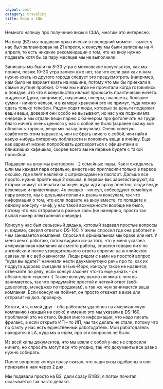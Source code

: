 ```yaml
---
layout: post
category: traveling
title: Виза в США
---
```


Немного напишу про получение визы в США, многим это интересно.

На визу (B2) мы подавали практически в последний момент - вылет у нас был запланирован на 21 апреля, 
к консулу мы были записаны на 4 апреля, то есть никакие рекомендации о том, 
что на визу нужно подавать хотя бы за пару месяцев мы не выполнили.

Записаны мы были на 8-30 утра в московское конусльство, 
как мы поняли, позже 10-30 утра записи уже нет, так что если вам как и нам нужно ехать из другого города следует это предусмотреть 
(например, нам было не вариант ехать на машине, потому что мы бы приехали в самые жуткие пробки).
О чем мы нигде не прочитали когда готовились к поездке, это что в конусльство нельзя проносить практически ничего: 
жидкости (духи, например), наушники, плееры, планшеты, большие сумки - ничего нельзя, 
и в камеру хранения это не примут, туда можно сдать только телефон. 
Рядом ходят люди, которые за деньги подержат ваши вещи, доверия они особо не вызывают, 
но нас уже поджимала очередь и мы отдали вещи парню с баннером про фотопечать на груди, 
благо ничего очень ценного у нас с собой не было 
(заранее скажу все обошлось хорошо, вещи мы назад получили).
Очень советую озаботится этим заранее и, или не брать ничего с собой, 
или найти какую-нибудь пятерочку поблизости и положить вещи в ячейку. 
Еще как вариант можно попробовать договориться с офицантами в ближайших кафешках, 
скорее всего вы не первые будете с такой просьбой.

Подавали на визу мы вчетвером - 2 семейные пары. Как и ожидалось шли мы каждая пара отдельно, 
вместе нас пригласили только в первое окошко, где клеят наклейки с штрихкодами на паспорт.
Дальше все просто: нужно пройти еще 2 окошка, в первом вас зарегистрируют, во втором снимут отпечатки пальцев, 
куда идти сразу понятно, люди везде вежливые и приветливые.
4е окошко - консул, собеседуют семейную пару вместе, мы с друзьями попали к разным консулам, 
так что информация о том, что если подаете на визу вместе, то попадете к одному консулу - миф, 
у нас такой вохможности вообще не было, потому что нас отправили в разные залы 
(не намеряно, просто так выпал номер электронной очереди).

Консул у нас был серьезный дядька, который задавал простые вопросы и, видимо, сверял ответы с DS-160.
У жены спросил где она работает и чем занимается компания. Спросил в официальном мы браке или нет.
У меня кем я работаю, потом видимо из-за того, что у меня указана американская компания как место работы,
спросил говорю ли я по английски и после утвердительного ответа спросил на английском связан ли я с веб-хакиногом.
Люди рядом с нами на простой вопрос "куда вы едете?" начинали нести двухминутную речь про то, как их подруга здорово съездила в Нью-Йорк, 
консулу такое не нравится, отвечайте по делу, 
если консул захочет что-то еще узнать - он обязательно спросит :)
Также консулу важно понимать чем вы занимаетесь, так что придумайте простой и четкий ответ (веб-девелопер, менеджер по продажам), 
а так же чем занимается ваша компания. Если консул не поймет, он просто откажет в визе или отправит на доп. проверку.

Кстати, и я, и мой друг - оба работаем удаленно на американскую компанию (каждый на свою) и именно это мы указали в DS-160, 
проблемой это не стало. Видел много информации, что надо писать фриланс, а если открыто ИП - то ИП, мы так делать не стали, 
потому что по факту у нас есть единственный работодатель. Мой работодатель находится в LA, 
куда мы и едем, про это вопросов не было.

Из всей кипы документов, что мы взяли с собой у нас не спросили ничего, но спросить могут все что угодно, 
так что документы все равно нужно собирать.

После вопросов консул сразу сказал, что наши визы одобрены и они приехали к нам через 2 дня.

Мы подавали просто на B2, дали сразу B1/B2, я потом почитал, оказывается так часто делают.
